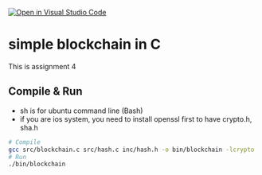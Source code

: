 [![Open in Visual Studio Code](https://classroom.github.com/assets/open-in-vscode-c66648af7eb3fe8bc4f294546bfd86ef473780cde1dea487d3c4ff354943c9ae.svg)](https://classroom.github.com/online_ide?assignment_repo_id=9386133&assignment_repo_type=AssignmentRepo)


# simple blockchain in C

This is assignment 4

## Compile & Run

* sh is for ubuntu command line (Bash)
* if you are ios system, you need to install openssl first to have crypto.h, sha.h
```sh
# Compile
gcc src/blockchain.c src/hash.c inc/hash.h -o bin/blockchain -lcrypto
# Run
./bin/blockchain
```
